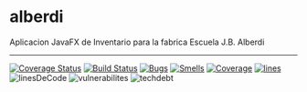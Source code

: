 # alberdi

Aplicacion JavaFX de Inventario para la fabrica Escuela J.B. Alberdi

---
[![Coverage Status](https://coveralls.io/repos/github/leonardxfce/alberdi/badge.svg?branch=master)](https://coveralls.io/github/leonardxfce/alberdi?branch=master)
[![Build Status](https://travis-ci.com/leonardxfce/alberdi.svg?branch=master)](https://travis-ci.com/leonardxfce/alberdi)
[![Bugs](https://sonarcloud.io/api/project_badges/measure?project=com.ies.alberdi%3Aalberdi&metric=bugs)](https://sonarcloud.io/project/issues?id=com.ies.alberdi%3Aalberdi&resolved=false&types=BUG)
[![Smells](https://sonarcloud.io/api/project_badges/measure?project=com.ies.alberdi%3Aalberdi&metric=code_smells)](https://sonarcloud.io/project/issues?id=com.ies.alberdi%3Aalberdi&resolved=false&types=CODE_SMELL)
[![Coverage](https://sonarcloud.io/api/project_badges/measure?project=com.ies.alberdi%3Aalberdi&metric=coverage)](https://sonarcloud.io/component_measures?id=com.ies.alberdi%3Aalberdi&metric=coverage)
[![lines](https://sonarcloud.io/api/project_badges/measure?project=com.ies.alberdi%3Aalberdi&metric=duplicated_lines_density)](https://sonarcloud.io/component_measures?id=com.ies.alberdi%3Aalberdi&metric=duplicated_lines_density)
![linesDeCode](https://sonarcloud.io/api/project_badges/measure?project=com.ies.alberdi%3Aalberdi&metric=ncloc)
![vulnerabilites](https://sonarcloud.io/api/project_badges/measure?project=com.ies.alberdi%3Aalberdi&metric=vulnerabilities)
![techdebt](https://sonarcloud.io/api/project_badges/measure?project=com.ies.alberdi%3Aalberdi&metric=sqale_index)
